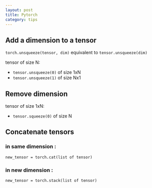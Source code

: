 ```yaml
---
layout: post
title: Pytorch
category: tips
---
```


## Add a dimension to a tensor

`torch.unsqueeze(tensor, dim)` equivalent to `tensor.unsqueeze(dim)`

tensor of size N:
 - `tensor.unsqueeze(0)` of size 1xN  
 - `tensor.unsqueeze(1)` of size Nx1

## Remove dimension

tensor of size 1xN:
 - `tensor.squeeze(0)` of size N

## Concatenate tensors

### in same dimension :
`new_tensor = torch.cat(list of tensor)`

### in new dimension :
`new_tensor = torch.stack(list of tensor)`
